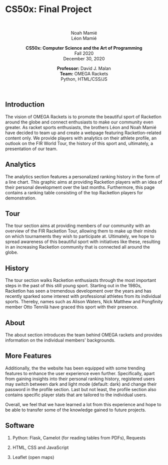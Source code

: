 # CS50x: Final Project #

<br />

<p align="center">
Noah Mamié <br />
Léon Mamié <br />
</p>

<p align="center">
<b>CS50x: Computer Science and the Art of Programming</b> <br />
Fall 2020 <br />
December 30, 2020
</p>

<p align="center">
<b>Professor:</b> David J. Malan <br />
<b>Team:</b> OMEGA Rackets <br />
Python, HTML/CSS/JS
</p>
<br />


## Introduction

The vision of OMEGA Rackets is to promote the beautiful sport of Racketlon around the globe and connect enthusiasts to make our community even greater.
As racket sports enthusiasts, the brothers Léon and Noah Mamié have decided to team up and create a webpage featuring Racketlon-related content only.
We provide players with analytics on their athlete profile, an outlook on the FIR World Tour, the history of this sport and, ultimately, a presentation of our team.

## Analytics

The analytics section features a personalized ranking history in the form of a line chart.
This graphic aims at providing Racketlon players with an idea of their personal development over the last months.
Furthermore, this page contains a ranking table consisting of the top Racketlon players for demonstration.

## Tour

The tour section aims at providing members of our community with an overview of the FIR Racketlon Tour, allowing them to make up their minds on which tournaments they wish to participate at.
Ultimately, we hope to spread awareness of this beautiful sport with initiatives like these, resulting in an increasing Racketlon community that is connected all around the globe.

## History

The tour section walks Racketlon enthusiasts through the most important steps in the past of this still young sport.
Starting out in the 1980s, Racketlon has seen a tremendous development over the years and has recently sparked some interest with professional athletes from its individual sports.
Thereby, names such as Alison Waters, Nick Matthew and Pongfinity member Otto Tennilä have graced this sport with their presence.

## About
The about section introduces the team behind OMEGA rackets and provides information on the individual members' backgrounds.

## More Features
Additionally, the the website has been equipped with some trending features to enhance the user experience even further.
Specifically, apart from gaining insights into their personal ranking history, registered users may switch between dark and light mode (default: dark) and change their password in the profile section.
Last but not least, the profile section also contains specific player stats that are tailored to the individual users.


Overall, we feel that we have learned a lot from this experience and hope to be able to transfer some of the knowledge gained to future projects.


## Software

1. Python: Flask, Camelot (for reading tables from PDFs), Requests

2. HTML, CSS and JavaScript

3. Leaflet (open maps)